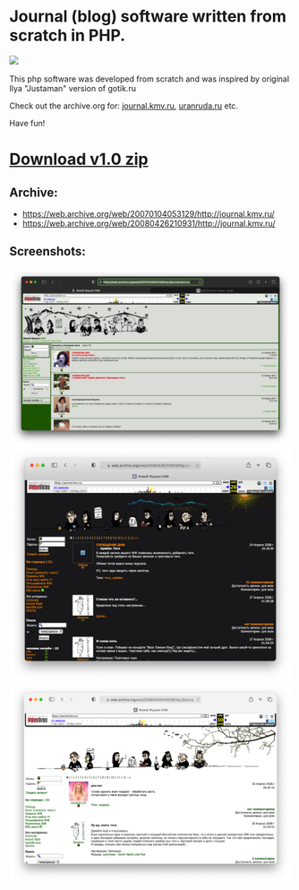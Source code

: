 # Journal (blog) software written from scratch in PHP.

<img src="https://repository-images.githubusercontent.com/430343825/8c8b05d1-d24f-4efa-915a-e60c84527864">

This php software was developed from scratch and was inspired by original Ilya "Justaman" version of gotik.ru 

Check out the archive.org for: [journal.kmv.ru](https://web.archive.org/web/2008*/journal.kmv.ru), [uranruda.ru](https://web.archive.org/web/2010*/uranruda.ru) etc.

Have fun! 

# [Download v1.0 zip](https://github.com/matveynator/journal/archive/refs/tags/v1.0.zip)

## Archive: 

* https://web.archive.org/web/20070104053129/http://journal.kmv.ru/
* https://web.archive.org/web/20080426210931/http://journal.kmv.ru/

## Screenshots:

<img src="https://raw.githubusercontent.com/matveynator/journal/master/screenshot-02.jpg" width="600"> <img src="https://raw.githubusercontent.com/matveynator/journal/master/screenshot-03.png" width="600"> <img src="https://raw.githubusercontent.com/matveynator/journal/master/screenshot-04.png" width="600">
